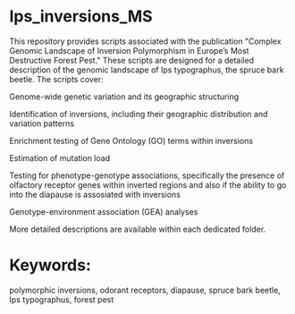# Ips_inversions_MS

This repository provides scripts associated with the publication "Complex Genomic Landscape of Inversion Polymorphism in Europe’s Most Destructive Forest Pest." These scripts are designed for a detailed description of the genomic landscape of Ips typographus, the spruce bark beetle. The scripts cover:

Genome-wide genetic variation and its geographic structuring

Identification of inversions, including their geographic distribution and variation patterns

Enrichment testing of Gene Ontology (GO) terms within inversions

Estimation of mutation load

Testing for phenotype-genotype associations, specifically the presence of olfactory receptor genes within inverted regions and also if the ability to go into the diapause is assosiated with inversions

Genotype-environment association (GEA) analyses




More detailed descriptions are available within each dedicated folder.

# Keywords: 
polymorphic inversions, odorant receptors, diapause, spruce bark beetle, Ips typographus, forest pest
